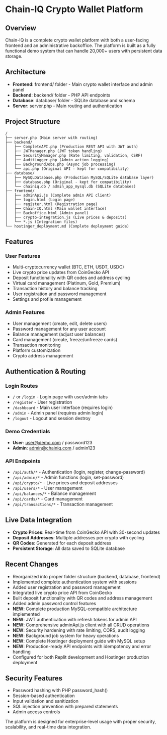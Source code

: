 # Chain-IQ Crypto Wallet Platform

## Overview
Chain-IQ is a complete crypto wallet platform with both a user-facing frontend and an administrative backoffice. The platform is built as a fully functional demo system that can handle 20,000+ users with persistent data storage.

## Architecture
- **Frontend**: frontend/ folder - Main crypto wallet interface and admin panel
- **Backend**: backend/ folder - PHP API endpoints 
- **Database**: database/ folder - SQLite database and schema
- **Server**: server.php - Main routing and authentication

## Project Structure
```
/
├── server.php (Main server with routing)
├── backend/
│   ├── CompleteAPI.php (Production REST API with JWT auth)
│   ├── JWTManager.php (JWT token handling)
│   ├── SecurityManager.php (Rate limiting, validation, CSRF)
│   ├── AuditLogger.php (Admin action logging)
│   ├── BackgroundJobs.php (Async job processing)
│   └── api.php (Original API - kept for compatibility)
├── database/
│   ├── MySQLDatabase.php (Production MySQL/SQLite database layer)
│   ├── database.php (Original - kept for compatibility)
│   └── chainiq.db / admin_app_mysql.db (SQLite databases)
├── frontend/
│   ├── adminApi.js (Complete admin API client)
│   ├── login.html (Login page)
│   ├── register.html (Registration page)
│   ├── Chain-IQ.html (Main wallet interface)
│   ├── Backoffice.html (Admin panel)
│   ├── crypto-integration.js (Live prices & deposits)
│   └── *.js (Integration files)
└── hostinger_deployment.md (Complete deployment guide)
```

## Features
### User Features
- Multi-cryptocurrency wallet (BTC, ETH, USDT, USDC)
- Live crypto price updates from CoinGecko API
- Deposit functionality with QR codes and address cycling
- Virtual card management (Platinum, Gold, Premium)
- Transaction history and balance tracking
- User registration and password management
- Settings and profile management

### Admin Features  
- User management (create, edit, delete users)
- Password management for any user account
- Balance management (adjust user balances)
- Card management (create, freeze/unfreeze cards)
- Transaction monitoring
- Platform customization
- Crypto address management

## Authentication & Routing
### Login Routes
- `/` or `/login` - Login page with user/admin tabs
- `/register` - User registration
- `/dashboard` - Main user interface (requires login)
- `/admin` - Admin panel (requires admin login)
- `/logout` - Logout and session destroy

### Demo Credentials
- **User**: user@demo.com / password123
- **Admin**: admin@chainiq.com / admin123

### API Endpoints
- `/api/auth/*` - Authentication (login, register, change-password)
- `/api/admin/*` - Admin functions (login, set-password)
- `/api/crypto/*` - Live prices and deposit addresses
- `/api/users/*` - User management
- `/api/balances/*` - Balance management
- `/api/cards/*` - Card management
- `/api/transactions/*` - Transaction management

## Live Data Integration
- **Crypto Prices**: Real-time from CoinGecko API with 30-second updates
- **Deposit Addresses**: Multiple addresses per crypto with cycling
- **QR Codes**: Generated for each deposit address
- **Persistent Storage**: All data saved to SQLite database

## Recent Changes
- Reorganized into proper folder structure (backend, database, frontend)
- Implemented complete authentication system with sessions
- Added user registration and password management
- Integrated live crypto price API from CoinGecko
- Built deposit functionality with QR codes and address management
- Added admin password control features
- **NEW**: Complete production MySQL-compatible architecture implemented
- **NEW**: JWT authentication with refresh tokens for admin API
- **NEW**: Comprehensive adminApi.js client with all CRUD operations
- **NEW**: Security hardening with rate limiting, CORS, audit logging
- **NEW**: Background job system for heavy operations
- **NEW**: Complete Hostinger deployment guide with MySQL setup
- **NEW**: Production-ready API endpoints with idempotency and error handling
- Configured for both Replit development and Hostinger production deployment

## Security Features
- Password hashing with PHP password_hash()
- Session-based authentication
- Input validation and sanitization
- SQL injection prevention with prepared statements
- Admin access controls

The platform is designed for enterprise-level usage with proper security, scalability, and real-time data integration.